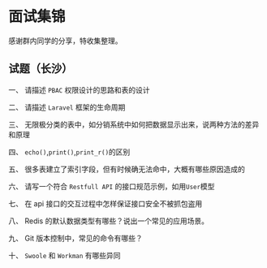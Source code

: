 # 面试集锦 #
感谢群内同学的分享，特收集整理。

## 试题（长沙） ##
一、 请描述 `PBAC` 权限设计的思路和表的设计

二、 请描述 `Laravel` 框架的生命周期

三、 无限极分类的表中，如分销系统中如何把数据显示出来，说两种方法的差异和原理

四、 `echo()`,`print()`,`print_r()`的区别

五、 很多表建立了索引字段，但有时候确无法命中，大概有哪些原因造成的

六、 请写一个符合 `Restfull API` 的接口规范示例，如用`User`模型

七、 在 api 接口的交互过程中怎样保证接口安全不被抓包盗用

八、 Redis 的默认数据类型有哪些？说出一个常见的应用场景。

九、 Git 版本控制中，常见的命令有哪些？

十、 `Swoole` 和 `Workman` 有哪些异同
